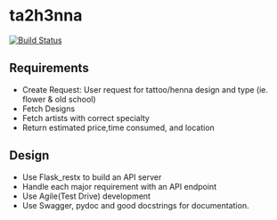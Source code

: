 # ta2h3nna
[![Build Status](https://app.travis-ci.com/dutchhagelslag/ta2h3nna.svg?branch=master)](https://app.travis-ci.com/dutchhagelslag/ta2h3nna)
## Requirements
- Create Request: User request for tattoo/henna design and type (ie. flower & old school)
- Fetch Designs
- Fetch artists with correct specialty
- Return estimated price,time consumed, and location





## Design
- Use Flask_restx to build an API server
- Handle each major requirement with an API endpoint
- Use Agile(Test Drive) development 
- Use Swagger, pydoc and good docstrings for documentation.

